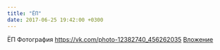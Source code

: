 ```yaml
---
title: "ЁП"
date: 2017-06-25 19:42:00 +0300
---
```


ЁП
Фотография
<a class="vk-attach" href="https://vk.com/photo-12382740_456262035">https://vk.com/photo-12382740_456262035</a>
<a class="vk-attach" href="https://vk.com/photo-12382740_456262035">Вложение</a>
